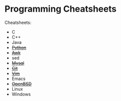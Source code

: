 # Programming Cheatsheets

Cheatsheets:
- C
- C++
- Java
- [~~Python~~](https://github.com/manosvasilakis/cheatsheets/blob/master/python-cheatsheet.org)
- [~~Awk~~](https://github.com/manosvasilakis/cheatsheets/blob/master/awk-cheatsheet.org)
- sed
- [~~Mysql~~](https://github.com/manosvasilakis/cheatsheets/blob/master/mysql-cheatsheet.org)
- [~~Git~~](https://github.com/manosvasilakis/cheatsheets/blob/master/git-cheatsheet.org)
- [~~Vim~~](https://github.com/manosvasilakis/cheatsheets/blob/master/vim-cheatsheet.org)
- Emacs
- [~~OpenBSD~~](https://github.com/manosvasilakis/cheatsheets/blob/master/openbsd-cheatsheet.org)
- Linux
- Windows